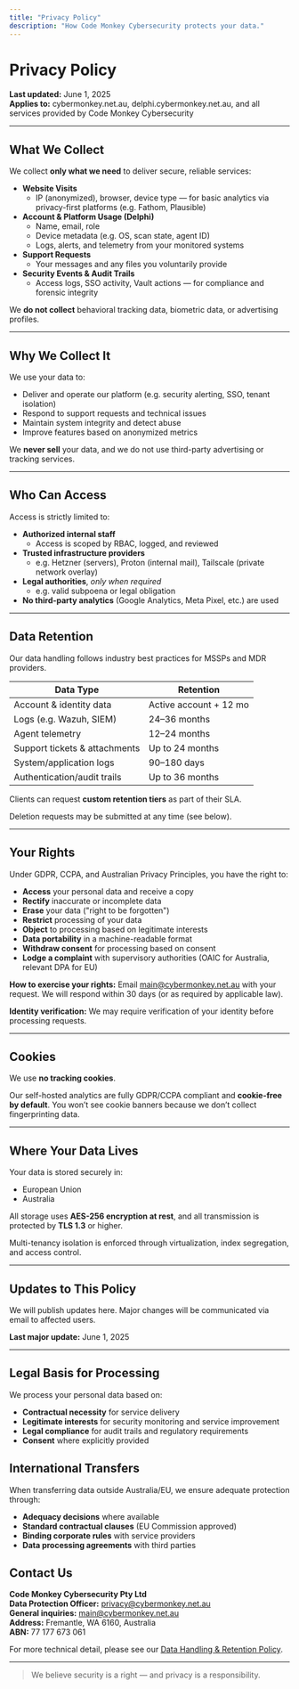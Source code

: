 ```yaml
---
title: "Privacy Policy"
description: "How Code Monkey Cybersecurity protects your data."
---
```


# Privacy Policy

**Last updated:** June 1, 2025  
**Applies to:** cybermonkey.net.au, delphi.cybermonkey.net.au, and all services provided by Code Monkey Cybersecurity

---

## What We Collect

We collect **only what we need** to deliver secure, reliable services:

- **Website Visits**  
  - IP (anonymized), browser, device type — for basic analytics via privacy-first platforms (e.g. Fathom, Plausible)  
- **Account & Platform Usage (Delphi)**  
  - Name, email, role  
  - Device metadata (e.g. OS, scan state, agent ID)  
  - Logs, alerts, and telemetry from your monitored systems  
- **Support Requests**  
  - Your messages and any files you voluntarily provide  
- **Security Events & Audit Trails**  
  - Access logs, SSO activity, Vault actions — for compliance and forensic integrity

We **do not collect** behavioral tracking data, biometric data, or advertising profiles.

---

## Why We Collect It

We use your data to:

- Deliver and operate our platform (e.g. security alerting, SSO, tenant isolation)
- Respond to support requests and technical issues
- Maintain system integrity and detect abuse
- Improve features based on anonymized metrics

We **never sell** your data, and we do not use third-party advertising or tracking services.

---

## Who Can Access

Access is strictly limited to:

- **Authorized internal staff**  
  - Access is scoped by RBAC, logged, and reviewed  
- **Trusted infrastructure providers**  
  - e.g. Hetzner (servers), Proton (internal mail), Tailscale (private network overlay)  
- **Legal authorities**, *only when required*  
  - e.g. valid subpoena or legal obligation  
- **No third-party analytics** (Google Analytics, Meta Pixel, etc.) are used

---

## Data Retention

Our data handling follows industry best practices for MSSPs and MDR providers.

| Data Type                      | Retention                |
|-------------------------------|--------------------------|
| Account & identity data       | Active account + 12 mo   |
| Logs (e.g. Wazuh, SIEM)       | 24–36 months             |
| Agent telemetry               | 12–24 months             |
| Support tickets & attachments | Up to 24 months          |
| System/application logs       | 90–180 days              |
| Authentication/audit trails   | Up to 36 months          |

Clients can request **custom retention tiers** as part of their SLA.

Deletion requests may be submitted at any time (see below).

---

## Your Rights

Under GDPR, CCPA, and Australian Privacy Principles, you have the right to:

- **Access** your personal data and receive a copy
- **Rectify** inaccurate or incomplete data
- **Erase** your data ("right to be forgotten")
- **Restrict** processing of your data
- **Object** to processing based on legitimate interests
- **Data portability** in a machine-readable format
- **Withdraw consent** for processing based on consent
- **Lodge a complaint** with supervisory authorities (OAIC for Australia, relevant DPA for EU)

**How to exercise your rights:**
Email [main@cybermonkey.net.au](mailto:main@cybermonkey.net.au) with your request. We will respond within 30 days (or as required by applicable law).

**Identity verification:** We may require verification of your identity before processing requests.

---

## Cookies

We use **no tracking cookies**.

Our self-hosted analytics are fully GDPR/CCPA compliant and **cookie-free by default**. You won’t see cookie banners because we don’t collect fingerprinting data.

---

## Where Your Data Lives

Your data is stored securely in:

- European Union
- Australia

All storage uses **AES-256 encryption at rest**, and all transmission is protected by **TLS 1.3** or higher.

Multi-tenancy isolation is enforced through virtualization, index segregation, and access control.

---

## Updates to This Policy

We will publish updates here. Major changes will be communicated via email to affected users.

**Last major update:** June 1, 2025

---

## Legal Basis for Processing

We process your personal data based on:

- **Contractual necessity** for service delivery
- **Legitimate interests** for security monitoring and service improvement
- **Legal compliance** for audit trails and regulatory requirements
- **Consent** where explicitly provided

## International Transfers

When transferring data outside Australia/EU, we ensure adequate protection through:

- **Adequacy decisions** where available
- **Standard contractual clauses** (EU Commission approved)
- **Binding corporate rules** with service providers
- **Data processing agreements** with third parties

## Contact Us

**Code Monkey Cybersecurity Pty Ltd**  
**Data Protection Officer:** [privacy@cybermonkey.net.au](mailto:privacy@cybermonkey.net.au)  
**General inquiries:** [main@cybermonkey.net.au](mailto:main@cybermonkey.net.au)  
**Address:** Fremantle, WA 6160, Australia  
**ABN:** 77 177 673 061

For more technical detail, please see our [Data Handling & Retention Policy](../data-handling-policy/).

---

> We believe security is a right — and privacy is a responsibility.
